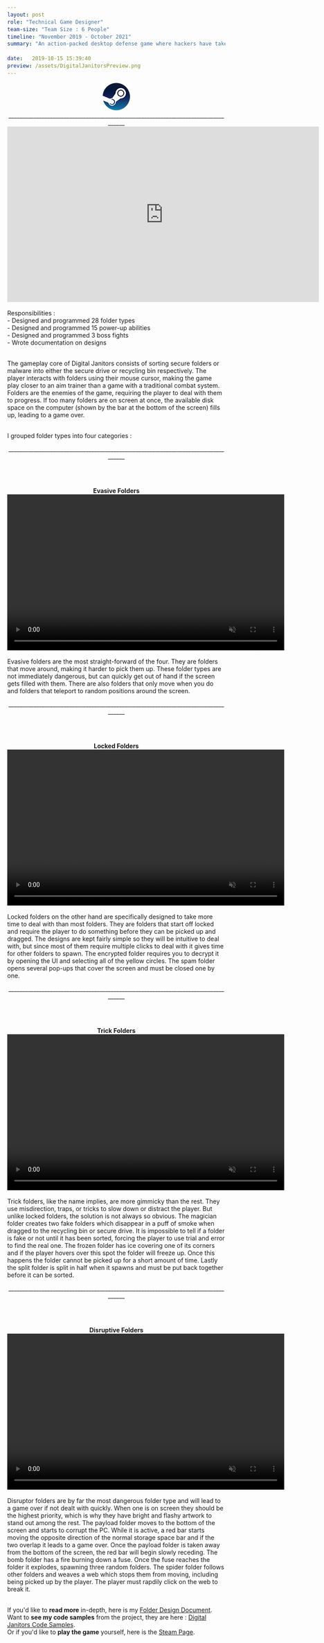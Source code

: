 ```yaml
---
layout: post
role: "Technical Game Designer"
team-size: "Team Size : 6 People"
timeline: "November 2019 - October 2021"
summary: "An action-packed desktop defense game where hackers have taken your employer’s network hostage."

date:   2019-10-15 15:39:40
preview: /assets/DigitalJanitorsPreview.png
---
```

<p align="center">
<a href="https://store.steampowered.com/app/1389850/Digital_Janitors/"><img src="/assets/steam_logo_64x.png"></a>
____________________________________________________________________________________
<iframe width="720" height="405" src="https://www.youtube.com/embed/ZgYnhckP1VA" title="Digital Janitors Launch Trailer" frameborder="0" allow="accelerometer; autoplay; clipboard-write; encrypted-media; gyroscope; picture-in-picture; web-share" allowfullscreen></iframe>
</p>
Responsibilities : <br>
  - Designed and programmed 28 folder types<br>
  - Designed and programmed 15 power-up abilities<br>
  - Designed and programmed 3 boss fights<br>
  - Wrote documentation on designs<br><br>

The gameplay core of Digital Janitors consists of sorting secure folders or malware into either the secure drive or recycling bin respectively. The player interacts with folders using their mouse cursor, making the game play closer to an aim trainer than a game with a traditional combat system. Folders are the enemies of the game, requiring the player to deal with them to progress. If too many folders are on screen at once, the available disk space on the computer (shown by the bar at the bottom of the screen) fills up, leading to a game over.<br><br>

I grouped folder types into four categories :<br>
<p align="center">____________________________________________________________________________________</p>
<br><br>
<p align="center">  
<b>Evasive Folders</b>
<video width="640" height="360" autoplay muted loop>
  <source src="/assets/DigitalJanitorsVideos/RunawayFolder.mp4" type="video/mp4">
</video><br>
</p>
Evasive folders are the most straight-forward of the four. They are folders that move around, making it harder to pick them up. These folder types are not immediately dangerous, but can quickly get out of hand if the screen gets filled with them. There are also folders that only move when you do and folders that teleport to random positions around the screen.
<br>
<p align="center">____________________________________________________________________________________</p>
<br><br>
<p align="center">  
<b>Locked Folders</b>
<video width="640" height="360" autoplay muted loop>
  <source src="/assets/DigitalJanitorsVideos/LockedFolders.mp4" type="video/mp4">
</video><br>
</p>
Locked folders on the other hand are specifically designed to take more time to deal with than most folders. They are folders that start off locked and require the player to do something before they can be picked up and dragged. The designs are kept fairly simple so they will be intuitive to deal with, but since most of them require multiple clicks to deal with it gives time for other folders to spawn. The encrypted folder requires you to decrypt it by opening the UI and selecting all of the yellow circles. The spam folder opens several pop-ups that cover the screen and must be closed one by one. 
<br>
<p align="center">____________________________________________________________________________________</p>
<br><br>
<p align="center">  
<b>Trick Folders</b><br>
<video width="640" height="360" autoplay muted loop>
  <source src="/assets/DigitalJanitorsVideos/ElusiveFolders.mp4" type="video/mp4">
</video><br>
</p>
Trick folders, like the name implies, are more gimmicky than the rest. They use misdirection, traps, or tricks to slow down or distract the player. But unlike locked folders, the solution is not always so obvious. The magician folder creates two fake folders which disappear in a puff of smoke when dragged to the recycling bin or secure drive. It is impossible to tell if a folder is fake or not until it has been sorted, forcing the player to use trial and error to find the real one. The frozen folder has ice covering one of its corners and if the player hovers over this spot the folder will freeze up. Once this happens the folder cannot be picked up for a short amount of time. Lastly the split folder is split in half when it spawns and must be put back together before it can be sorted.
<br>
<p align="center">____________________________________________________________________________________</p>
<br><br>
<p align="center">  
<b>Disruptive Folders</b>
<video width="640" height="360" autoplay muted loop>
  <source src="/assets/DigitalJanitorsVideos/DisruptorFolders.mp4" type="video/mp4">
</video><br>
</p>
Disruptor folders are by far the most dangerous folder type and will lead to a game over if not dealt with quickly. When one is on screen they should be the highest priority, which is why they have bright and flashy artwork to stand out among the rest. The payload folder moves to the bottom of the screen and starts to corrupt the PC. While it is active, a red bar starts moving the opposite direction of the normal storage space bar and if the two overlap it leads to a game over. Once the payload folder is taken away from the bottom of the screen, the red bar will begin slowly receding. The bomb folder has a fire burning down a fuse. Once the fuse  reaches the folder it explodes, spawning three random folders. The spider folder follows other folders and weaves a web which stops them from moving, including being picked up by the player. The player must rapdily click on the web to break it. 
<br><br>

If you'd like to <b>read more</b> in-depth, here is my <a href="https://docs.google.com/document/d/1E4p4KDIr2QUzw1-vumjemMU4ms_Baho3OnM1Yt-2bw4/edit?usp=sharing"> Folder Design Document</a>.<br>
Want to <b>see my code samples</b> from the project, they are here : <a href="https://github.com/ShaneMakesGames/Code-Samples/tree/main/Digital-Janitors"> Digital Janitors Code Samples</a>.<br>
Or if you'd like to <b>play the game</b> yourself, here is the <a href="https://store.steampowered.com/app/1389850/Digital_Janitors/"> Steam Page</a>.
